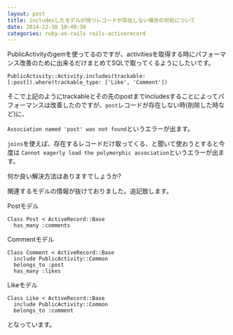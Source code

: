 ```yaml
---
layout: post
title: includesしたモデルが持つレコードが存在しない場合の対処について
date: 2014-12-30 10:49:39
categories: ruby-on-rails rails-activerecord
---
```

<p>PublicActivityのgemを使ってるのですが、activitiesを取得する時にパフォーマンス改善のために出来るだけまとめてSQLで取ってくるようにしたいです。</p>

<pre><code>PublicActivity::Activity.includes(trackable: [:post]).where(trackable_type: ['Like', 'Comment'])
</code></pre>

<p>そこで上記のようにtrackableとその先のpostまでincludesすることによってパフォーマンスは改善したのですが、<code>post</code>レコードが存在しない時(削除した時など)に、</p>

<p><code>Association named 'post' was not found</code>というエラーが出ます。</p>

<p><code>joins</code>を使えば、存在するレコードだけ取ってくる、と聞いて使おうとすると今度は
<code>Cannot eagerly load the polymorphic association</code>というエラーが出ます。</p>

<p>何か良い解決方法はありますでしょうか?</p>

<p>関連するモデルの情報が抜けておりました。追記致します。</p>

<p>Postモデル</p>

<pre><code>Class Post &lt; ActiveRecord::Base
  has_many :comments
</code></pre>

<p>Commentモデル</p>

<pre><code>Class Comment &lt; ActiveRecord::Base
  include PublicActivity::Common 
  belongs_to :post
  has_many :likes
</code></pre>

<p>Likeモデル</p>

<pre><code>Class Like &lt; ActiveRecord::Base
  include PublicActivity::Common 
  belongs_to :comment
</code></pre>

<p>となっています。</p>
